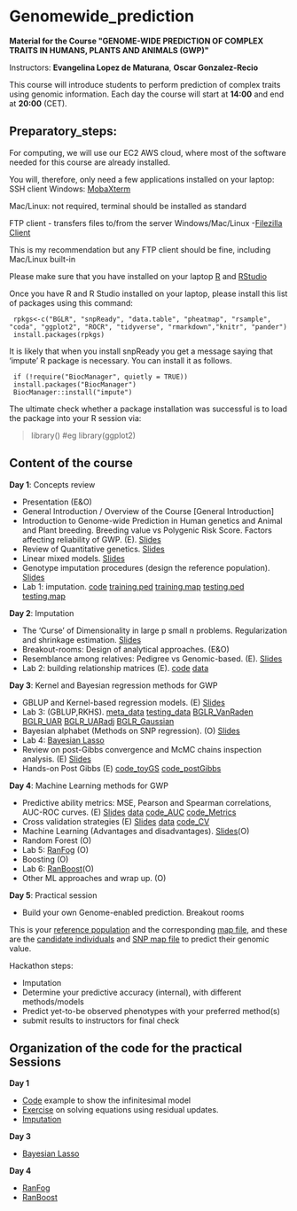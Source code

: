 # Genomewide_prediction 

**Material for the Course "GENOME-WIDE PREDICTION OF COMPLEX TRAITS IN HUMANS, PLANTS AND ANIMALS (GWP)"**

Instructors: **Evangelina Lopez de Maturana**, **Oscar Gonzalez-Recio**

This course will introduce students to perform prediction of complex traits using genomic information. 
Each day the course will start at **14:00** and end at **20:00** (CET).

<!-- timetable: [here](https://docs.google.com/spreadsheets/d/1Cy8vBD6I_no8UPzYPU9bz7ASWyI3bc4Y9vcdr5S1TBw/edit#gid=0) -->

## Preparatory_steps: 
For computing, we will use our EC2 AWS cloud, where most of the software needed for this course are already installed.

You will, therefore, only need a few applications installed on your laptop:
 SSH client
 Windows: [MobaXterm](https://mobaxterm.mobatek.net/download.html)

 Mac/Linux: not required, terminal should be installed as standard
 
 FTP client - transfers files to/from the server
 Windows/Mac/Linux -[Filezilla Client](https://filezilla-project.org/download.php?type=client)

This is my recommendation but any FTP client should be fine, including Mac/Linux built-in

Please make sure that you have installed on your laptop [R](https://cran.r-project.org/) and [RStudio](https://www.rstudio.com/products/rstudio/download/#download)

Once you have R and R Studio installed on your laptop, please install this list of packages using this command:
```
 rpkgs<-c("BGLR", "snpReady", "data.table", "pheatmap", "rsample", "coda", "ggplot2", "ROCR", "tidyverse", "rmarkdown","knitr", "pander")
 install.packages(rpkgs)
```

It is likely that when you install snpReady you get a message saying that ‘impute’ R package is necessary. You can install it as follows.
```
 if (!require("BiocManager", quietly = TRUE))
 install.packages("BiocManager")
 BiocManager::install("impute")
```

The ultimate check whether a package installation was successful is to load the package into your R session via:

 > library(<packagename>)
 #eg library(ggplot2)

## Content of the course

**Day 1**: Concepts review
- Presentation (E&O)
- General Introduction / Overview of the Course [General Introduction]<!--(slides/0_General_Introduction.pdf)-->
- Introduction to Genome-wide Prediction in Human genetics and Animal and Plant breeding. Breeding value vs Polygenic Risk Score. Factors affecting reliability of GWP. (E). [Slides](slides/Day1.IntroductiontoGWPinHGandAandPbreeding2024.pdf)
- Review of Quantitative genetics. [Slides](slides/Day1.Review_Quantitative_Genetics.pdf)
- Linear mixed models. [Slides](slides/Day1.Linear_Mixed_Models.pdf)
- Genotype imputation procedures (design the reference population). [Slides](slides/Day1.Genotypeimputation.pdf)
- Lab 1: imputation. [code](Exercises/Day1.script_toimpute.txt) [training.ped](data/day1/training_tobeimputed.ped) [training.map](data/day1/training_tobeimputed.map) [testing.ped](data/day1/testing_tobeimputed.ped) [testing.map](data/day1/testing_tobeimputed.map) 

**Day 2**: Imputation
- The ‘Curse’ of Dimensionality in large p small n problems. Regularization and shrinkage estimation. [Slides](slides/Day2.CurseOfDimensionality.pdf)
- Breakout-rooms: Design of analytical approaches. (E&O)
- Resemblance among relatives: Pedigree vs Genomic-based. (E). [Slides](slides/Day2.Resemblanceamongrelatives2023.pdf)
- Lab 2: building relationship matrices (E). [code](Exercises/Day2.GRM_2022.R)  [data](data/day2/data.txt) 

**Day 3**: Kernel and Bayesian regression methods for GWP
- GBLUP and Kernel-based regression models. (E) [Slides](slides/Day3.GBLUPandkernel-basedmodels2023.pdf)
- Lab 3: (GBLUP,RKHS). [meta_data](data/day3/meta_data.txt) [testing_data](data/day3/testing.txt) [BGLR_VanRaden](Exercises/Day3.BGLR_VanRaden_GA.R) [BGLR_UAR](Exercises/Day3.BGLR_UAR.R) [BGLR_UARadj](Exercises/Day3.BGLR_UARadj.R) [BGLR_Gaussian](Exercises/Day3.BGLR_Gaussian.R)
- Bayesian alphabet (Methods on SNP regression). (O) [Slides](slides/Day3.Bayesianalphabet.pdf)
- Lab 4: [Bayesian Lasso](https://github.com/ogrecio/BLasso)
- Review on post-Gibbs convergence and McMC chains inspection analysis. (E) [Slides](slides/Day3.PostGibbs.pdf)
- Hands-on Post Gibbs (E) [code_toyGS](Exercises/Day3.Simple_example_GS1.R) [code_postGibbs](Exercises/Day3.PostGibbs.R)

**Day 4**: Machine Learning methods for GWP
- Predictive ability metrics: MSE, Pearson and Spearman correlations, AUC-ROC curves. (E) [Slides](slides/Day4.Predictiveabilitymetrics.pdf) [data](data/day4/labels_obs.txt) [code_AUC](Exercises/Day4.AUC.R) [code_Metrics](Exercises/Day4.Metrics.R)
- Cross validation strategies (E) [Slides](slides/Day4.Cross-validationstrategies2023.pdf) [data](data/day4/meta_data.txt) [code_CV](Exercises/Day4.CV.R) 
- Machine Learning (Advantages and disadvantages). [Slides](slides/Day4.MachineLearning.pdf)(O)
- Random Forest (O)
- Lab 5: [RanFog](https://github.com/ogrecio/RanFog) (O)
- Boosting (O)
- Lab 6: [RanBoost](https://github.com/ogrecio/RanBoost)(O)
- Other ML approaches and wrap up. (O)

**Day 5**: Practical session
- Build your own Genome-enabled prediction. Breakout rooms
 
 This is your [reference population](data/hackathon/training_hack.ped) and the corresponding [map file](data/hackathon/training_hack.map), and these are the [candidate individuals](data/hackathon/testing_hack.ped) and [SNP map file](data/hackathon/testing_hack.map) to predict their genomic value.
 
 Hackathon steps:
 - Imputation
 - Determine your predictive accuracy (internal), with different methods/models
 - Predict yet-to-be observed phenotypes with your preferred method(s)
 - submit results to instructors for final check

## Organization of the code for the practical Sessions
 
**Day 1**
 - [Code](Exercises/Day1.Exercise_Infinitesimal_Model.R) example to show the infinitesimal model
 - [Exercise](Exercises/Day1.SolveGSRU.R) on solving equations using residual updates.
 - [Imputation](Exercises/Day1.script_toimpute.txt)
 
**Day 3**
 - [Bayesian Lasso](https://github.com/ogrecio/BLasso)
 
**Day 4**
 - [RanFog](https://github.com/ogrecio/RanFog)
 - [RanBoost](https://github.com/ogrecio/RanBoost)
